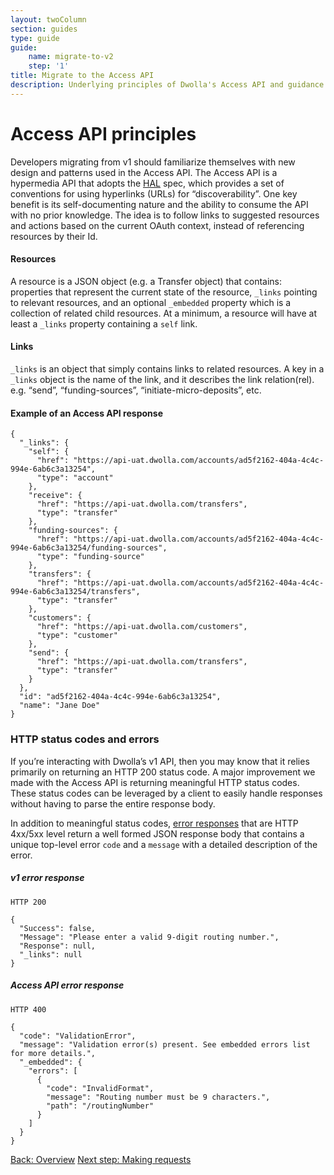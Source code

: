 ```yaml
---
layout: twoColumn
section: guides
type: guide
guide: 
    name: migrate-to-v2
    step: '1'
title: Migrate to the Access API
description: Underlying principles of Dwolla's Access API and guidance on upgrading your application from Dwolla's legacy v1 API. 
---
```


# Access API principles

Developers migrating from v1 should familiarize themselves with new design and patterns used in the Access API. The Access API is a hypermedia API that adopts the [HAL](http://stateless.co/hal_specification.html) spec, which provides a set of conventions for using hyperlinks (URLs) for “discoverability”.  One key benefit is its self-documenting nature and the ability to consume the API with no prior knowledge. The idea is to follow links to suggested resources and actions based on the current OAuth context, instead of referencing resources by their Id.

#### Resources
A resource is a JSON object (e.g. a Transfer object) that contains: properties that represent the current state of the resource, `_links` pointing to relevant resources, and an optional `_embedded` property which is a collection of related child resources. At a minimum, a resource will have at least a `_links` property containing a `self` link.

#### Links
`_links` is an object that simply contains links to related resources. A key in a `_links` object is the name of the link, and it describes the link relation(rel). e.g. “send”, “funding-sources”, “initiate-micro-deposits”, etc.

#### Example of an Access API response

```jsonnoselect
{
  "_links": {
    "self": {
      "href": "https://api-uat.dwolla.com/accounts/ad5f2162-404a-4c4c-994e-6ab6c3a13254",
      "type": "account"
    },
    "receive": {
      "href": "https://api-uat.dwolla.com/transfers",
      "type": "transfer"
    },
    "funding-sources": {
      "href": "https://api-uat.dwolla.com/accounts/ad5f2162-404a-4c4c-994e-6ab6c3a13254/funding-sources",
      "type": "funding-source"
    },
    "transfers": {
      "href": "https://api-uat.dwolla.com/accounts/ad5f2162-404a-4c4c-994e-6ab6c3a13254/transfers",
      "type": "transfer"
    },
    "customers": {
      "href": "https://api-uat.dwolla.com/customers",
      "type": "customer"
    },
    "send": {
      "href": "https://api-uat.dwolla.com/transfers",
      "type": "transfer"
    }
  },
  "id": "ad5f2162-404a-4c4c-994e-6ab6c3a13254",
  "name": "Jane Doe"
}
```
### HTTP status codes and errors

If you’re interacting with Dwolla’s v1 API, then you may know that it relies primarily on returning an HTTP 200 status code. A major improvement we made with the Access API is returning meaningful HTTP status codes. These status codes can be leveraged by a client to easily handle responses without having to parse the entire response body.

In addition to meaningful status codes, [error responses](https://docsv2.dwolla.com/#errors) that are HTTP 4xx/5xx level return a well formed JSON response body that contains a unique top-level error `code` and a `message` with a detailed description of the error. 

##### v1 error response

```noselect
HTTP 200

{
  "Success": false,
  "Message": "Please enter a valid 9-digit routing number.",
  "Response": null,
  "_links": null
}
```
##### Access API error response

```noselect
HTTP 400

{
  "code": "ValidationError",
  "message": "Validation error(s) present. See embedded errors list for more details.",
  "_embedded": {
    "errors": [
      {
        "code": "InvalidFormat",
        "message": "Routing number must be 9 characters.",
        "path": "/routingNumber"
      }
    ]
  }
}
```

<nav class="pager-nav">
    <a href="./">Back: Overview</a>
    <a href="02-making-requests.html">Next step: Making requests</a>
</nav>
